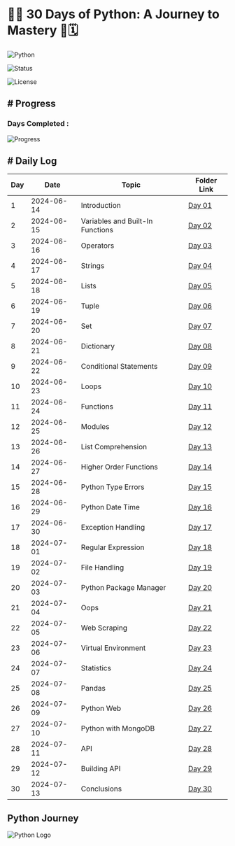 # 🌟🐍 30 Days of Python: A Journey to Mastery 🚀🗓️

![Python](https://img.shields.io/badge/Python-3.12.3-blue.svg)

![Status](https://img.shields.io/badge/Status-Completed-green.svg)

![License](https://img.shields.io/badge/License-Avadhesh-DarkViolet.svg)

##  # Progress

### Days Completed : 
![Progress](https://progress-bar.dev/30/?scale=30&title=Completed%20Days&width=500&color=babaca&suffix=%20/%2030)

## # Daily Log

| Day | Date       | Topic                       | Folder Link                                           |
|-----|------------|-----------------------------|-------------------------------------------------------|
| 1   | 2024-06-14 | Introduction                | [Day 01](https://github.com/avadheshgithub/30-Days_Of-Python) |
| 2   | 2024-06-15 | Variables and Built-In Functions | [Day 02](https://github.com/avadheshgithub/30-Days_Of-Python) |
| 3   | 2024-06-16 | Operators                   | [Day 03](https://github.com/avadheshgithub/30-Days_Of-Python) |
| 4   | 2024-06-17 | Strings                     | [Day 04](https://github.com/avadheshgithub/30-Days_Of-Python) |
| 5   | 2024-06-18 | Lists                       | [Day 05](https://github.com/avadheshgithub/30-Days_Of-Python) |
| 6   | 2024-06-19 | Tuple                       | [Day 06](https://github.com/avadheshgithub/30-Days_Of-Python) |
| 7   | 2024-06-20 | Set                         | [Day 07](https://github.com/avadheshgithub/30-Days_Of-Python) |
| 8   | 2024-06-21 | Dictionary                  | [Day 08](https://github.com/avadheshgithub/30-Days_Of-Python) |
| 9   | 2024-06-22 | Conditional Statements      | [Day 09](https://github.com/avadheshgithub/30-Days_Of-Python) |
| 10  | 2024-06-23 | Loops                       | [Day 10](https://github.com/avadheshgithub/30-Days_Of-Python) |
| 11  | 2024-06-24 | Functions                   | [Day 11](https://github.com/avadheshgithub/30-Days_Of-Python) |
| 12  | 2024-06-25 | Modules                     | [Day 12](https://github.com/avadheshgithub/30-Days_Of-Python) |
| 13  | 2024-06-26 | List Comprehension          | [Day 13](https://github.com/avadheshgithub/30-Days_Of-Python) |
| 14  | 2024-06-27 | Higher Order Functions      | [Day 14](https://github.com/avadheshgithub/30-Days_Of-Python) |
| 15  | 2024-06-28 | Python Type Errors          | [Day 15](https://github.com/avadheshgithub/30-Days_Of-Python) |
| 16  | 2024-06-29 | Python Date Time            | [Day 16](https://github.com/avadheshgithub/30-Days_Of-Python) |
| 17  | 2024-06-30 | Exception Handling          | [Day 17](https://github.com/avadheshgithub/30-Days_Of-Python) |
| 18  | 2024-07-01 | Regular Expression          | [Day 18](https://github.com/avadheshgithub/30-Days_Of-Python) |
| 19  | 2024-07-02 | File Handling               | [Day 19](https://github.com/avadheshgithub/30-Days_Of-Python) |
| 20  | 2024-07-03 | Python Package Manager      | [Day 20](https://github.com/avadheshgithub/30-Days_Of-Python) |
| 21  | 2024-07-04 | Oops                        | [Day 21](https://github.com/avadheshgithub/30-Days_Of-Python) |
| 22  | 2024-07-05 | Web Scraping                | [Day 22](https://github.com/avadheshgithub/30-Days_Of-Python) |
| 23  | 2024-07-06 | Virtual Environment         | [Day 23](https://github.com/avadheshgithub/30-Days_Of-Python) |
| 24  | 2024-07-07 | Statistics                  | [Day 24](https://github.com/avadheshgithub/30-Days_Of-Python) |
| 25  | 2024-07-08 | Pandas                      | [Day 25](https://github.com/avadheshgithub/30-Days_Of-Python) |
| 26  | 2024-07-09 | Python Web                  | [Day 26](https://github.com/avadheshgithub/30-Days_Of-Python) |
| 27  | 2024-07-10 | Python with MongoDB         | [Day 27](https://github.com/avadheshgithub/30-Days_Of-Python) |
| 28  | 2024-07-11 | API                         | [Day 28](https://github.com/avadheshgithub/30-Days_Of-Python) |
| 29  | 2024-07-12 | Building API                | [Day 29](https://github.com/avadheshgithub/30-Days_Of-Python) |
| 30  | 2024-07-13 | Conclusions                 | [Day 30](https://github.com/avadheshgithub/30-Days_Of-Python) |



## Python Journey
![Python Logo](https://www.python.org/static/community_logos/python-logo-master-v3-TM.png)

